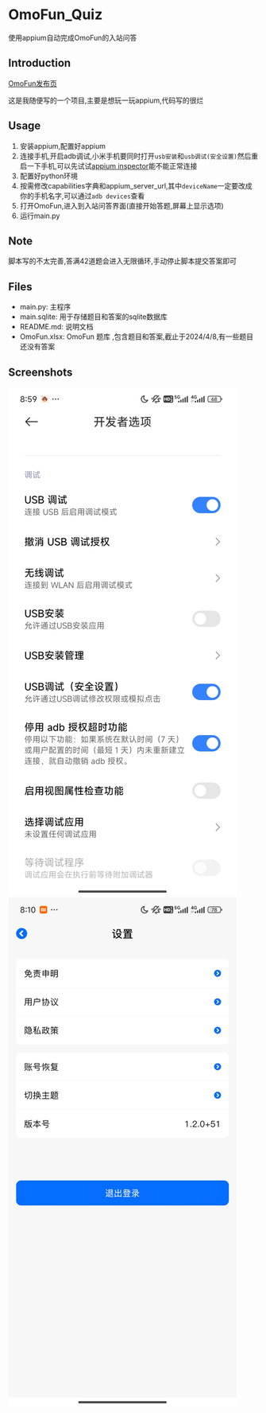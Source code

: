 # OmoFun_Quiz
使用appium自动完成OmoFun的入站问答

## Introduction

[OmoFun发布页](https://omoget.com/)

这是我随便写的一个项目,主要是想玩一玩appium,代码写的很烂

## Usage

1. 安装appium,配置好appium
2. 连接手机,开启adb调试,小米手机要同时打开`usb安装`和`usb调试(安全设置)`然后重启一下手机,可以先试试[appium inspector](https://github.com/appium/appium-inspector)能不能正常连接
3. 配置好python环境
4. 按需修改capabilities字典和appium_server_url,其中`deviceName`一定要改成你的手机名字,可以通过`adb devices`查看
5. 打开OmoFun,进入到入站问答界面(直接开始答题,屏幕上显示选项)
6. 运行main.py

## Note

脚本写的不太完善,答满42道题会进入无限循环,手动停止脚本提交答案即可

## Files

- main.py: 主程序
- main.sqlite: 用于存储题目和答案的sqlite数据库
- README.md: 说明文档
- OmoFun.xlsx: OmoFun 题库 ,包含题目和答案,截止于2024/4/8,有一些题目还没有答案


## Screenshots
![开发者选项设置](/img/Screenshot_2024-04-09-08-59-09-932_com.android.se.jpg)
![OmoFun版本号](/img/Screenshot_2024-04-09-08-10-15-726_com.banshenghu.jpg)
